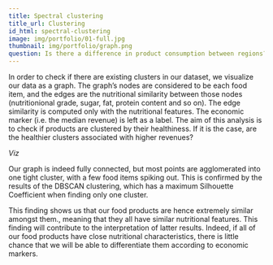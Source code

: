 ```yaml
---
title: Spectral clustering
title_url: Clustering
id_html: spectral-clustering
image: img/portfolio/01-full.jpg
thumbnail: img/portfolio/graph.png
question: Is there a difference in product consumption between regions?
---
```

In order to check if there are existing clusters in our dataset, we visualize our data as a graph. The graph’s nodes are considered to be each food item, and the edges are the nutritional similarity between those nodes (nutritionional grade, sugar, fat, protein content and so on). The edge similarity is computed  only with the nutritional features. The economic marker (i.e. the median revenue) is left as a label. The aim of this analysis is to check if products are clustered by their healthiness. If it is the case, are the healthier clusters associated with higher revenues?
<!-- more -->

*Viz*

Our graph is indeed fully connected, but most points are agglomerated into one tight cluster, with a few food items spiking out. This is confirmed by the results of the DBSCAN clustering, which has a maximum Silhouette Coefficient when finding only one cluster. 

This finding shows us that our food products are hence extremely similar amongst them., meaning that they all have similar nutritional features. This finding will contribute to the interpretation of latter results. Indeed, if all of our food products have close nutritional characteristics, there is little chance that we will be able to differentiate them according to economic markers.
